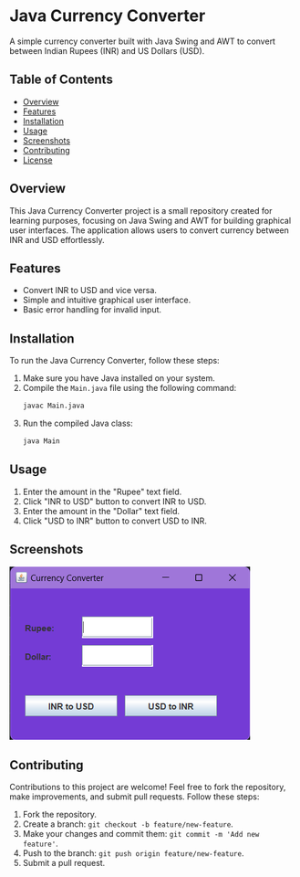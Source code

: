 # Java Currency Converter

A simple currency converter built with Java Swing and AWT to convert between Indian Rupees (INR) and US Dollars (USD).

## Table of Contents

- [Overview](#overview)
- [Features](#features)
- [Installation](#installation)
- [Usage](#usage)
- [Screenshots](#screenshots)
- [Contributing](#contributing)
- [License](#license)

## Overview

This Java Currency Converter project is a small repository created for learning purposes, focusing on Java Swing and AWT for building graphical user interfaces. The application allows users to convert currency between INR and USD effortlessly.

## Features

- Convert INR to USD and vice versa.
- Simple and intuitive graphical user interface.
- Basic error handling for invalid input.

## Installation

To run the Java Currency Converter, follow these steps:

1. Make sure you have Java installed on your system.
2. Compile the `Main.java` file using the following command:
   ```bash
   javac Main.java
   ```
3. Run the compiled Java class:
   ```bash
   java Main
   ```

## Usage

1. Enter the amount in the "Rupee" text field.
2. Click "INR to USD" button to convert INR to USD.
3. Enter the amount in the "Dollar" text field.
4. Click "USD to INR" button to convert USD to INR.

## Screenshots

![Currency Converter Screenshot](screenshots/screenshot.png)

## Contributing

Contributions to this project are welcome! Feel free to fork the repository, make improvements, and submit pull requests. Follow these steps:

1. Fork the repository.
2. Create a branch: `git checkout -b feature/new-feature`.
3. Make your changes and commit them: `git commit -m 'Add new feature'`.
4. Push to the branch: `git push origin feature/new-feature`.
5. Submit a pull request.
